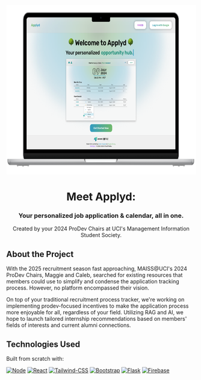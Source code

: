 <p align='center'><img src="images/Landing-Page.png" alt="Logo" width="700" height="450"></p>
<h1 align="center">Meet Applyd:</h2>
<h3 align="center">Your personalized job application & calendar, all in one.
</h3>
<p align="center">Created by your 2024 ProDev Chairs at UCI's Management Information Student Society.</p>

## About the Project

With the 2025 recruitment season fast approaching, MAISS@UCI's 2024 ProDev Chairs, Maggie and Caleb, searched for existing resources that members could use to simplify and condense the application tracking process.
However, no platform encompassed their vision.

On top of your traditional recruitment process tracker, we're working on implementing prodev-focused incentives to make the application process more enjoyable for all, regardless of your field. 
Utilizing RAG and AI, we hope to launch tailored internship recommendations based on members' fields of interests and current alumni connections. 

## Technologies Used

Built from scratch with:

[![Node][Node.js]][Node-url] [![React][React.js]][React-url] [![Tailwind-CSS][Tailwind]][Tailwind-url] [![Bootstrap][Bootstrap.com]][Bootstrap-url] [![Flask][Flask-Py]][Flask-url] [![Firebase][Fire-base]][Firebase-url]

[Node.js]: https://img.shields.io/badge/node.js-6DA55F?style=for-the-badge&logo=node.js&logoColor=white
[Node-url]: https://nextjs.org/](https://nodejs.org/en)
[React.js]: https://img.shields.io/badge/React-20232A?style=for-the-badge&logo=react&logoColor=61DAFB
[React-url]: https://reactjs.org/
[Bootstrap.com]: https://img.shields.io/badge/Bootstrap-563D7C?style=for-the-badge&logo=bootstrap&logoColor=white
[Bootstrap-url]: https://getbootstrap.com
[Tailwind]: https://img.shields.io/badge/tailwindcss-dbdbdb?style=for-the-badge&logo=tailwindcss
[Tailwind-url]: https://tailwindcss.com/
[Python]: https://img.shields.io/badge/python-3670A0?style=for-the-badge&logo=python&logoColor=ffdd54
[Python-url]: https://www.python.org/
[Flask-Py]: https://img.shields.io/badge/flask-%23000.svg?style=for-the-badge&logo=flask&logoColor=white
[Flask-url]: https://flask.palletsprojects.com/en/3.0.x/
[Fire-base]: https://img.shields.io/badge/firebase-a08021?style=for-the-badge&logo=firebase&logoColor=ffcd34
[Firebase-url]: https://firebase.google.com/
